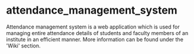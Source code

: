# attendance_management_system
Attendance management system is a web application which is used for managing entire attendance details of students and faculty members of an institute in an efficient manner.
More information can be found under the 'Wiki' section. 
